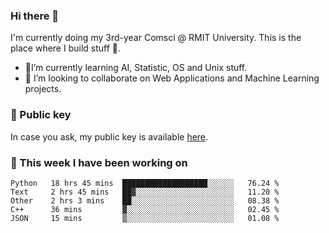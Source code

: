 ### Hi there 👋

I'm currently doing my 3rd-year Comsci @ RMIT University. This is the place where I build stuff 👀. 

- 🌱I’m currently learning AI, Statistic, OS and Unix stuff.
- 👯 I’m looking to collaborate on Web Applications and Machine Learning projects.

### 🔑 Public key

In case you ask, my public key is available [here](https://public.auspham.dev/).

### 📅 This week I have been working on
<!--START_SECTION:waka-->
```text
Python   18 hrs 45 mins  ███████████████████░░░░░░   76.24 % 
Text     2 hrs 45 mins   ██▓░░░░░░░░░░░░░░░░░░░░░░   11.20 % 
Other    2 hrs 3 mins    ██░░░░░░░░░░░░░░░░░░░░░░░   08.38 % 
C++      36 mins         ▓░░░░░░░░░░░░░░░░░░░░░░░░   02.45 % 
JSON     15 mins         ▒░░░░░░░░░░░░░░░░░░░░░░░░   01.08 % 
```
<!--END_SECTION:waka-->

<!--
**rockmanvnx6/rockmanvnx6** is a ✨ _special_ ✨ repository because its `README.md` (this file) appears on your GitHub profile.

Here are some ideas to get you started:

- 🔭 I’m currently working on ...
- 🌱 I’m currently learning ...
- 👯 I’m looking to collaborate on ...
- 🤔 I’m looking for help with ...
- 💬 Ask me about ...
- 📫 How to reach me: ...
- 😄 Pronouns: ...
- ⚡ Fun fact: ...
-->
